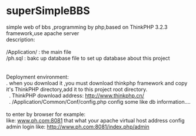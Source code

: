 
# superSimpleBBS</br>
simple web of bbs ,programming by php,based on ThinkPHP 3.2.3 framework,use apache server</br>
description: </br>
</br>
 /Application/ : the main file </br>
 /ph.sql : bakc up database file to set up database about this project</br>
 </br>
 </br>
 Deployment environment: </br>
   . when you download it ,you must download thinkphp framework and copy it's ThinkPHP directory,add it to this project root directory.</br>
   . ThinkPHP download address: http://www.thinkphp.cn/</br>
   . /Application/Common/Conf/config.php  config some like db information....</br>
   </br>
 to enter by browser for example:</br>
  like: www.ph.com:8081 that what your apache virtual host address config</br>
  admin login like: http://www.ph.com:8081/index.php/admin </br>
